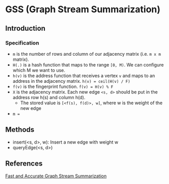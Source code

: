 # GSS (Graph Stream Summarization)

## Introduction

### Specification
- `m` is the number of rows and column of our adjacency matrix (i.e. `m x m` matrix).
- `H(.)` is a hash function that maps to the range `[0, M)`. We can configure which M we want to use.
- `h(v)` is the address function that receives a vertex `v` and maps to an address in the adjacency matrix. `h(v) = ceil(H(v) / F)`
- `f(v)` is the fingerprint function. `f(v) = H(v) % F`
- `X` is the adjacency matrix. Each new edge `<s, d>` should be put in the address row h(s) and column h(d).
  - The stored value is `[<f(s), f(d)>, w]`, where w is the weight of the new edge
- `m = `

## Methods

- insert(<s, d>, w): Insert a new edge with weight w
- queryEdge(<s, d>)

## References
[Fast and Accurate Graph Stream Summarization](https://arxiv.org/pdf/1809.01246.pdf)